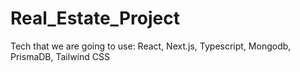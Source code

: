 # Real_Estate_Project

Tech that we are going to use: React, Next.js, Typescript, Mongodb, PrismaDB, Tailwind CSS
